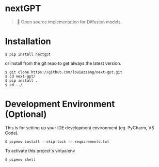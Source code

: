 # nextGPT
> 📢 Open source implementation for Diffusion models.

# Installation
```
$ pip install nextgpt
```
or install from the git repo to get always the latest version.
```
$ git clone https://github.com/louiezzang/next-gpt.git
$ cd next-gpt/
$ pip install .
$ cd ../
```

# Development Environment (Optional)
This is for setting up your IDE development environment (eg. PyCharm, VS Code).
```
$ pipenv install --skip-lock -r requirements.txt 
```
To activate this project's virtualenv
```
$ pipenv shell
```